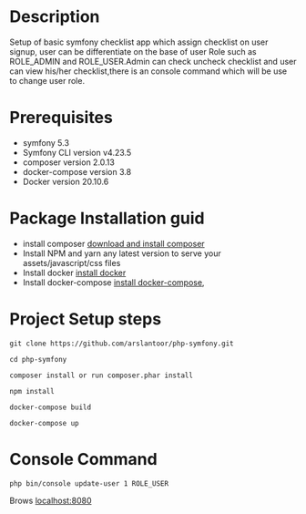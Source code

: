 
# Description
Setup of basic symfony checklist app which assign checklist on user signup, user can be differentiate on the base of user Role such as ROLE_ADMIN and ROLE_USER.Admin can check uncheck checklist and user can view his/her checklist,there is an console command which will be use to change user role.

# Prerequisites
* symfony 5.3
* Symfony CLI version v4.23.5
* composer version 2.0.13
* docker-compose version 3.8
* Docker version 20.10.6

# Package Installation guid
* install composer <a href="https://getcomposer.org/download/">download and install composer</a>
* Install NPM and yarn any latest version to serve your assets/javascript/css files
* Install docker <a href="https://docs.docker.com/engine/install/ubuntu/">install docker</a>
* Install docker-compose <a href="https://docs.docker.com/compose/install/">install docker-compose</a>,</li>
# Project Setup steps

```git clone
git clone https://github.com/arslantoor/php-symfony.git
```
```
cd php-symfony
```


```
composer install or run composer.phar install
```

```
npm install
```
```
docker-compose build
```

```
docker-compose up
```
# Console Command
```
php bin/console update-user 1 ROLE_USER
```

Brows <a href="http://localhost:8080">localhost:8080<a>